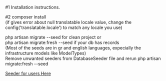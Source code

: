 #1 Installation instructions.  

#2
composer install  
(if gives error about null translatable locale value, change the config('translatable.locale') to match any locale you use)  

php artisan migrate --seed  for clean project or  
php artisan migrate:fresh --seed if your db has records  
(Most of the seeds are in gr and english languages, expecially the infrastructure models like ModelTypes)  
Remove unwanted seeders from DatabaseSeeder file and rerun php artisan migrate:fresh --seed  

[Seeder for users Here](/database/seeders/UsersTableSeeder.php)
